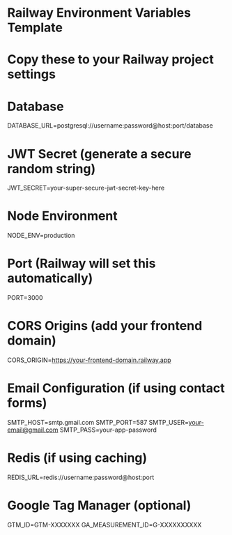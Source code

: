 # Railway Environment Variables Template
# Copy these to your Railway project settings

# Database
DATABASE_URL=postgresql://username:password@host:port/database

# JWT Secret (generate a secure random string)
JWT_SECRET=your-super-secure-jwt-secret-key-here

# Node Environment
NODE_ENV=production

# Port (Railway will set this automatically)
PORT=3000

# CORS Origins (add your frontend domain)
CORS_ORIGIN=https://your-frontend-domain.railway.app

# Email Configuration (if using contact forms)
SMTP_HOST=smtp.gmail.com
SMTP_PORT=587
SMTP_USER=your-email@gmail.com
SMTP_PASS=your-app-password

# Redis (if using caching)
REDIS_URL=redis://username:password@host:port

# Google Tag Manager (optional)
GTM_ID=GTM-XXXXXXX
GA_MEASUREMENT_ID=G-XXXXXXXXXX
